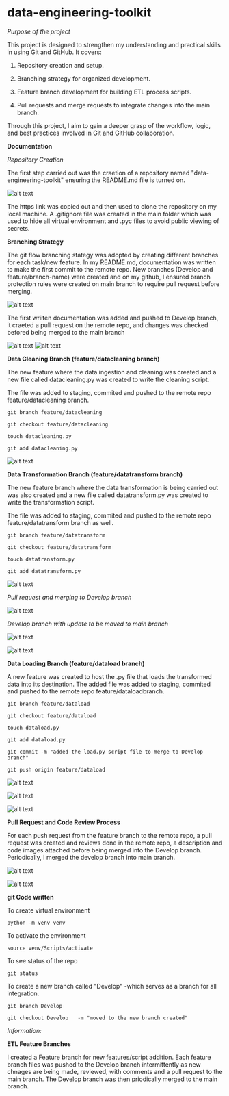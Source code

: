 # data-engineering-toolkit

*Purpose of the project*

This project is designed to strengthen my understanding and practical skills in using Git and GitHub. It covers:

1. Repository creation and setup.

2. Branching strategy for organized development.

3. Feature branch development for building ETL process scripts.

4. Pull requests and merge requests to integrate changes into the main branch.

Through this project, I aim to gain a deeper grasp of the workflow, logic, and best practices involved in Git and GitHub collaboration.

**Documentation**

*Repository Creation*

The first step carried out was the craetion of a repository named "data-engineering-toolkit" ensuring the README.md file is turned on.

![alt text](Images/image.png)

The https link was copied out and then used to clone the repository on my local machine. A .gitignore file was created in the main folder which was used to hide all virtual environment and .pyc files to avoid public viewing of secrets. 

**Branching Strategy**

The git flow branching stategy was adopted by creating different branches for each task/new feature.
In my README.md, documentation was written to make the first commit to the remote repo. 
New branches (Develop and feature/branch-name) were created and on my github, I ensured branch protection rules were created on main branch to require pull request before merging.

![alt text](Images/image-1.png)

The first wriiten documentation was added and pushed to Develop branch, it craeted a pull request on the remote repo, and changes was checked befored being merged to the main branch

![alt text](Images/image-2.png)
![alt text](Images/image-3.png)

**Data Cleaning Branch (feature/datacleaning branch)**

The new feature where the data ingestion and cleaning was created and a new file called datacleaning.py was created to write the cleaning script. 

The file was added to staging, commited and pushed to the remote repo feature/datacleaning branch.

    git branch feature/datacleaning

    git checkout feature/datacleaning

    touch datacleaning.py

    git add datacleaning.py

![alt text](Images/image.png)

**Data Transformation Branch (feature/datatransform branch)**

The new feature branch where the data transformation is being carried out was also created and a new file called datatransform.py was created to write the transformation script. 

The file was added to staging, commited and pushed to the remote repo feature/datatransform branch as well.

    git branch feature/datatransform

    git checkout feature/datatransform

    touch datatransform.py

    git add datatransform.py

![alt text](Images/image-4.png)

*Pull request and merging to Develop branch*

![alt text](Images/image-5.png)

*Develop branch with update to be moved to main branch*

![alt text](Images/image-6.png)

![alt text](Images/image-7.png)

**Data Loading Branch (feature/dataload branch)**

A new feature was created to host the .py file that loads the transformed data into its destination. The added file was added to staging, commited and pushed to the remote repo feature/dataloadbranch.

    git branch feature/dataload

    git checkout feature/dataload

    touch dataload.py

    git add dataload.py

    git commit -m "added the load.py script file to merge to Develop branch"

    git push origin feature/dataload

![alt text](Images/image-8.png)

![alt text](Images/image-9.png)

![alt text](Images/image-10.png)

 **Pull Request and Code Review Process**

For each push request from the feature branch to the remote repo, a pull request was created and reviews done in the remote repo, a description and code images attached before being merged into the Develop branch.
Periodically, I merged the develop branch into main branch.

![alt text](Images/image-11.png)

![alt text](Images/image-12.png)

**git Code written**

To create virtual environment

    python -m venv venv

To activate the environment

    source venv/Scripts/activate

To see status of the repo

    git status

To create a new branch called "Develop" -which serves as a branch for all integration.

    git branch Develop

    git checkout Develop   -m "moved to the new branch created"

*Information:*

**ETL Feature Branches**

I created a Feature branch for new features/script addition.
Each feature branch files was pushed to the Develop branch intermittently as new chnages are being made, reviewed, with comments and a pull request to the main branch.
The Develop branch was then priodically merged to the main branch.
    

